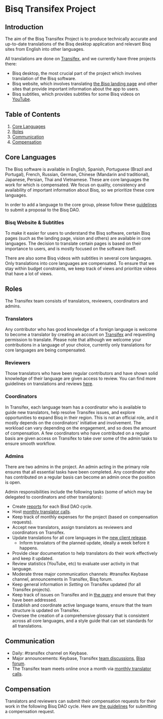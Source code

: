 # Bisq Transifex Project

##  Introduction
The aim of the Bisq Transifex Project is to produce technically accurate and up-to-date translations of the Bisq desktop application and relevant Bisq sites from English into other languages.

All translations are done on [Transifex](https://www.transifex.com/bisq/), and we currently have three projects there:
- Bisq desktop, the most crucial part of the project which involves translation of the Bisq software. 
- Bisq website, which involves translating [the Bisq landing page](https://bisq.network/) and other sites that provide important information about the app to users.
- Bisq subtitles, which provides subtitles for some Bisq videos on [YouTube](https://www.youtube.com/c/bisq-network).

## Table of Contents

1. [Core Languages](##core-languages)
2. [Roles](##roles)
3. [Communication](##communication)
4. [Compensation](##compensation)

## Core Languages
The Bisq software is available in English, Spanish, Portuguese (Brazil and Portugal), French, Russian, German, Chinese (Mandarin and traditional), Japanese, Persian, Thai and Vietnamese. These are core languages the work for which is compensated. We focus on quality, consistency and availability of important information about Bisq, so we prioritize these core languages. 

In order to add a language to the core group, please follow these [guidelines](translationguidelines.md) to submit a proposal to the Bisq DAO.

### Bisq Website & Subtitles
To make it easier for users to understand the Bisq software, certain Bisq pages (such as the landing page, vision and others) are available in core languages. The decision to translate certain pages is based on their importance to users, and is mostly focused on the software itself.

There are also some Bisq videos with subtitles in several core languages. Only translations into core languages are compensated. To ensure that we stay within budget constraints, we keep track of views and prioritize videos that have a lot of views. 

## Roles
The Transifex team consists of translators, reviewers, coordinators and admins.

### Translators
Any contributor who has good knowledge of a foreign language is welcome to become a translator by creating an account on [Transifex](https://www.transifex.com/bisq) and requesting permission to translate. Please note that although we welcome your contributions in a language of your choice, currently only translations for core languages are being compensated.

### Reviewers
Those translators who have been regular contributors and have shown solid knowledge of their language are given access to review. You can find more guidelines on translations and reviews [here](translationguidelines.md).

### Coordinators
In Transifex, each language team has a coordinator who is available to guide new translators, help resolve Transifex issues, and explore opportunities to expand Bisq in their region. This is not an official role, and it mostly depends on the coordinators' initiative and involvement. The workload can vary depending on the engagement, and so does the amount of compensation. A few coordinators who have contributed on a regular basis are given access on Transifex to take over some of the admin tasks to ensure smooth workflow.

### Admins
There are two admins in the project. An admin acting in the primary role ensures that all essential tasks have been completed. Any coordinator who has contributed on a regular basis can become an admin once the position is open.

Admin responsibilities include the following tasks (some of which may be delegated to coordinators and other translators):

- Create [reports](https://github.com/bisq-network/roles/issues/20) for each Bisd DAO cycle.
- Host [monthly translator calls](translatorcalls.md).
- Keep track of monthly expenses for the project (based on compensation requests). 
- Accept new translators, assign translators as reviewers and coordinators on Transifex.
- Update translations for all core languages in the [new client release](https://github.com/bisq-network/bisq/milestones).
  - Inform translators of the planned update, ideally a week before it happens.
- Provide clear documentation to help translators do their work effectively and keep it updated.
- Review statistics (YouTube, etc) to evaluate user activity in that language.
- Moderate three major communication channels: #transifex Keybase channel, announcements in Transifex, Bisq forum.
- Keep general information in *Setting* on Transifex updated (for all Transifex projects).
- Keep track of issues on Transifex and in [the query](https://docs.google.com/spreadsheets/d/1P4JMLrcRtSWkxfh9jG7AXkfdgdkEYwgttGgly-ercXc/edit#gid=0) and ensure that they have been addressed.
- Establish and coordinate active language teams, ensure that the team structure is updated on Transifex.
- Oversee the creation of a comprehensive glossary that is consistent across all core languages, and a style guide that can set standards for all translations.

## Communication
- Daily: #transifex channel on Keybase.
- Major announcements: Keybase, Transifex [team discussions](https://www.transifex.com/bisq/teams/69542/discussions/), [Bisq forum](https://bisq.community/t/internationalization/1700/12).
- The Transifex team meets online once a month via [monthly translator calls](https://www.youtube.com/playlist?list=PLFH5SztL5cYPPMIBM22SbqrJ01AXTeVY_).

## Compensation
Translators and reviewers can submit their compensation requests for their work in the following Bisq DAO cycle. Here are [the guidelines](translationguidelines.md) for submitting a compensation request.
